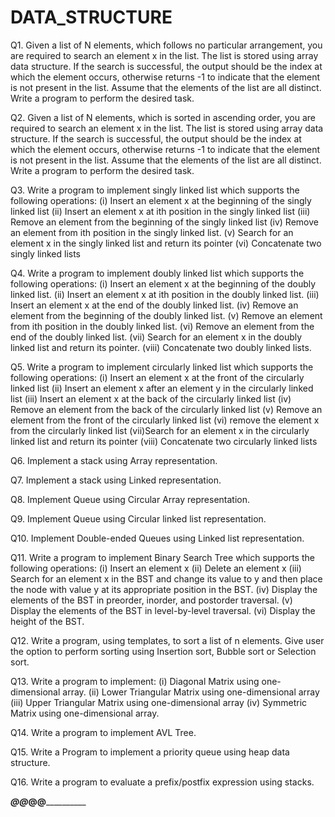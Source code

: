 # DATA_STRUCTURE

Q1. Given a list of N elements, which follows no particular arrangement, you are required to search an element x in the list. The list is stored     using array data structure. If the search is successful, the output should be the index at which the element occurs, otherwise returns -1 to     indicate that the element is not present in the list. Assume that the elements of the list are all distinct. Write a program to perform the     desired task.

Q2. Given a list of N elements, which is sorted in ascending order, you are required to search an element x in the list. The list is stored         using array data structure. If the search is successful, the output should be the index at which the element occurs, otherwise returns -1 to     indicate that the element is not present in the list. Assume that the elements of the list are all distinct. Write a program to perform the     desired task.

Q3. Write a program to implement singly linked list which supports the following operations: 
    (i) Insert an element x at the beginning of the singly linked list
    (ii) Insert an element x at ith position in the singly linked list
    (iii) Remove an element from the beginning of the singly linked list
    (iv) Remove an element from ith position in the singly linked list.
    (v) Search for an element x in the singly linked list and return its pointer 
    (vi) Concatenate two singly linked lists
    
Q4. Write a program to implement doubly linked list which supports the following operations: 
    (i) Insert an element x at the beginning of the  doubly linked list.
    (ii) Insert an element x at ith position in the doubly linked list.
    (iii) Insert an element x at the end of the doubly linked list.
    (iv) Remove an element from the beginning of the doubly linked list. 
    (v) Remove an element from ith position in the doubly linked list.
    (vi) Remove an element from the end of the doubly linked list.
    (vii) Search for an element x in the doubly linked list and return its pointer. 
    (viii) Concatenate two doubly linked lists.
    
Q5. Write a program to implement circularly linked list which supports the following operations: 
    (i) Insert an element x at the front of the circularly linked list
    (ii) Insert an element x after an element y in the circularly linked list
    (iii) Insert an element x at the back of the circularly linked list
    (iv) Remove an element from the back of the circularly linked list
    (v) Remove an element from the front of the circularly linked list
    (vi) remove the element x from the circularly linked list
    (vii)Search for an element x in the circularly linked list and return its pointer 
    (viii) Concatenate two circularly linked lists

Q6. Implement a stack using Array representation.

Q7. Implement a stack using Linked representation. 

Q8. Implement Queue using Circular Array representation.

Q9. Implement Queue using Circular linked list representation.

Q10. Implement Double-ended Queues using Linked list representation.

Q11. Write a program to implement Binary Search Tree which supports the following operations:
     (i)   Insert an element x
     (ii)  Delete an element x
     (iii) Search for an element x in the BST and change its value to y and then place the node with value y at its appropriate position in the            BST.
     (iv)  Display the elements of the BST in preorder, inorder, and postorder traversal.
     (v)   Display the elements of the BST in level-by-level traversal.
     (vi)  Display the height of the BST.
     
Q12. Write a program, using templates, to sort a list of n elements. Give user the option to perform sorting using Insertion sort, Bubble sort        or Selection sort.

Q13. Write a program to implement:
     (i) Diagonal Matrix using one-dimensional array.
     (ii) Lower Triangular Matrix using one-dimensional array
     (iii) Upper Triangular Matrix using one-dimensional array
     (iv) Symmetric Matrix using one-dimensional array.
     
Q14. Write a program to implement AVL Tree.

Q15. Write a Program to implement a priority queue using heap data structure. 

Q16. Write a program to evaluate a prefix/postfix expression using stacks.


___________________________________________________@@___@@__________________________________________________________
